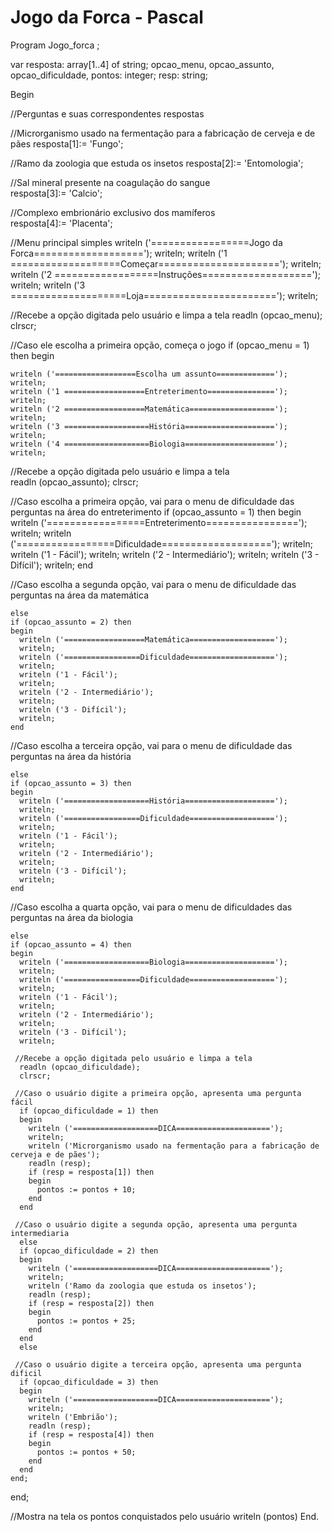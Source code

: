 # Jogo da Forca - Pascal
Program Jogo_forca ;

var
resposta: array[1..4] of string;
opcao_menu, opcao_assunto, opcao_dificuldade, pontos: integer;
resp: string;

Begin

 //Perguntas e suas correspondentes respostas
 
  //Microrganismo usado na fermentação para a fabricação de cerveja e de pães
   resposta[1]:= 'Fungo';
  
  //Ramo da zoologia que estuda os insetos 
   resposta[2]:= 'Entomologia';
   
  //Sal mineral presente na coagulação do sangue  
   resposta[3]:= 'Calcio';
  
  //Complexo embrionário exclusivo dos mamíferos  
   resposta[4]:= 'Placenta';
  
 //Menu principal simples 
  writeln ('=================Jogo da Forca===================');
  writeln;
  writeln ('1 ===================Começar=====================');
  writeln;
  writeln ('2 ==================Instruções===================');
  writeln;
  writeln ('3 ====================Loja=======================');
  writeln;
  
 //Recebe a opção digitada pelo usuário e limpa a tela 
  readln (opcao_menu);
  clrscr;
  
 //Caso ele escolha a primeira opção, começa o jogo 
  if (opcao_menu = 1) then
  begin
    
    writeln ('==================Escolha um assunto=============');
    writeln;
    writeln ('1 ==================Entreterimento===============');
    writeln;
    writeln ('2 ==================Matemática===================');
    writeln;
    writeln ('3 ===================História====================');
    writeln;
    writeln ('4 ===================Biologia====================');
    writeln;
    
   //Recebe a opção digitada pelo usuário e limpa a tela  
    readln (opcao_assunto);
    clrscr;
   
   //Caso escolha a primeira opção, vai para o menu de dificuldade das perguntas na área do entreterimento
    if (opcao_assunto = 1) then
    begin
      writeln ('=================Entreterimento================');
      writeln;
      writeln ('=================Dificuldade===================');
      writeln;
      writeln ('1 - Fácil');
      writeln;
      writeln ('2 - Intermediário');
      writeln;
      writeln ('3 - Difícil');
      writeln;
    end
  
  //Caso escolha a segunda opção, vai para o menu de dificuldade das perguntas na área da matemática
    
    else
    if (opcao_assunto = 2) then
    begin
      writeln ('==================Matemática===================');
      writeln;
      writeln ('=================Dificuldade===================');
      writeln;
      writeln ('1 - Fácil');
      writeln;
      writeln ('2 - Intermediário');
      writeln;
      writeln ('3 - Difícil');
      writeln;
    end
   
  //Caso escolha a terceira opção, vai para o menu de dificuldade das perguntas na área da história
   
    else
    if (opcao_assunto = 3) then
    begin
      writeln ('===================História====================');
      writeln;
      writeln ('=================Dificuldade===================');
      writeln;
      writeln ('1 - Fácil');
      writeln;
      writeln ('2 - Intermediário');
      writeln;
      writeln ('3 - Difícil');
      writeln;
    end
   
  //Caso escolha a quarta opção, vai para o menu de dificuldades das perguntas na área da biologia
   
    else
    if (opcao_assunto = 4) then
    begin
      writeln ('===================Biologia====================');
      writeln;
      writeln ('=================Dificuldade===================');
      writeln;
      writeln ('1 - Fácil');
      writeln;
      writeln ('2 - Intermediário');
      writeln;
      writeln ('3 - Difícil');
      writeln;
      
     //Recebe a opção digitada pelo usuário e limpa a tela  
      readln (opcao_dificuldade);
      clrscr;
      
     //Caso o usuário digite a primeira opção, apresenta uma pergunta fácil 
      if (opcao_dificuldade = 1) then
      begin
        writeln ('===================DICA=====================');
        writeln;
        writeln ('Microrganismo usado na fermentação para a fabricação de cerveja e de pães');
        readln (resp);
        if (resp = resposta[1]) then
        begin
          pontos := pontos + 10;
        end
      end
     
     //Caso o usuário digite a segunda opção, apresenta uma pergunta intermediaria
      else
      if (opcao_dificuldade = 2) then
      begin
        writeln ('===================DICA=====================');
        writeln;
        writeln ('Ramo da zoologia que estuda os insetos');
        readln (resp);
        if (resp = resposta[2]) then
        begin
          pontos := pontos + 25;
        end
      end
      else
      
     //Caso o usuário digite a terceira opção, apresenta uma pergunta dificil
      if (opcao_dificuldade = 3) then
      begin
        writeln ('===================DICA=====================');
        writeln;
        writeln ('Embrião');
        readln (resp);
        if (resp = resposta[4]) then
        begin
          pontos := pontos + 50;
        end
      end
    end;
  end;
  
  //Mostra na tela os pontos conquistados pelo usuário
  writeln (pontos)
End.
